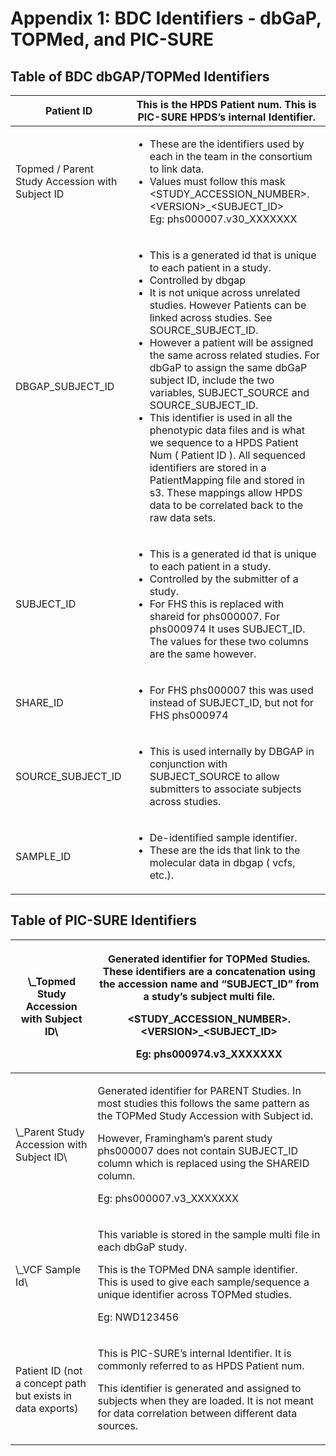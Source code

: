 # Appendix 1: BDC Identifiers - dbGaP, TOPMed, and PIC-SURE

## Table of BDC dbGAP/TOPMed Identifiers

| Patient ID                                      | This is the HPDS Patient num. This is PIC-SURE HPDS’s internal Identifier.                                                                                                                                                                                                                                                                                                                                                                                                                                                                                                                                                                                                                                                     |
| ----------------------------------------------- | ------------------------------------------------------------------------------------------------------------------------------------------------------------------------------------------------------------------------------------------------------------------------------------------------------------------------------------------------------------------------------------------------------------------------------------------------------------------------------------------------------------------------------------------------------------------------------------------------------------------------------------------------------------------------------------------------------------------------------ |
| Topmed / Parent Study Accession with Subject ID | <ul><li>These are the identifiers used by each in the team in the consortium to link data.</li><li>Values must follow this mask<br>&#x3C;STUDY_ACCESSION_NUMBER>.&#x3C;VERSION>_&#x3C;SUBJECT_ID><br>Eg: phs000007.v30_XXXXXXX</li></ul>                                                                                                                                                                                                                                                                                                                                                                                                                                                                                       |
| DBGAP\_SUBJECT\_ID                              | <ul><li>This is a generated id that is unique to each patient in a study.</li><li>Controlled by dbgap</li><li>It is not unique across unrelated studies. However Patients can be linked across studies. See SOURCE_SUBJECT_ID.</li><li>However a patient will be assigned the same across related studies. For dbGaP to assign the same dbGaP subject ID, include the two variables, SUBJECT_SOURCE and SOURCE_SUBJECT_ID.</li><li>This identifier is used in all the phenotypic data files and is what we sequence to a HPDS Patient Num ( Patient ID ). All sequenced identifiers are stored in a PatientMapping file and stored in s3. These mappings allow HPDS data to be correlated back to the raw data sets.</li></ul> |
| SUBJECT\_ID                                     | <ul><li>This is a generated id that is unique to each patient in a study.</li><li>Controlled by the submitter of a study.</li><li>For FHS this is replaced with shareid for phs000007. For phs000974 It uses SUBJECT_ID. The values for these two columns are the same however.</li></ul>                                                                                                                                                                                                                                                                                                                                                                                                                                      |
| SHARE\_ID                                       | <ul><li>For FHS phs000007 this was used instead of SUBJECT_ID, but not for FHS phs000974</li></ul>                                                                                                                                                                                                                                                                                                                                                                                                                                                                                                                                                                                                                             |
| SOURCE\_SUBJECT\_ID                             | <ul><li>This is used internally by DBGAP in conjunction with SUBJECT_SOURCE to allow submitters to associate subjects across studies.</li></ul>                                                                                                                                                                                                                                                                                                                                                                                                                                                                                                                                                                                |
| SAMPLE\_ID                                      | <ul><li>De-identified sample identifier.</li><li>These are the ids that link to the molecular data in dbgap ( vcfs, etc.).</li></ul>                                                                                                                                                                                                                                                                                                                                                                                                                                                                                                                                                                                           |

## Table of PIC-SURE Identifiers

| \\\_Topmed Study Accession with Subject ID\\               | <p>Generated identifier for TOPMed Studies. These identifiers are a concatenation using the accession name and “SUBJECT_ID” from a study’s subject multi file.</p><p> </p><p>&#x3C;STUDY_ACCESSION_NUMBER>.&#x3C;VERSION>_&#x3C;SUBJECT_ID></p><p>Eg: phs000974.v3_XXXXXXX</p>                                                |
| ---------------------------------------------------------- | ----------------------------------------------------------------------------------------------------------------------------------------------------------------------------------------------------------------------------------------------------------------------------------------------------------------------------- |
| \\\_Parent Study Accession with Subject ID\\               | <p>Generated identifier for PARENT Studies. In most studies this follows the same pattern as the TOPMed Study Accession with Subject id.</p><p> </p><p>However, Framingham’s parent study phs000007 does not contain SUBJECT_ID column which is replaced using the SHAREID column.</p><p> </p><p>Eg: phs000007.v3_XXXXXXX</p> |
| \\\_VCF Sample Id\\                                        | <p>This variable is stored in the sample multi file in each dbGaP study.</p><p> </p><p>This is the TOPMed DNA sample identifier. This is used to give each sample/sequence a unique identifier across TOPMed studies.</p><p> </p><p>Eg: NWD123456</p>                                                                         |
| Patient ID (not a concept path but exists in data exports) | <p>This is PIC-SURE’s internal Identifier. It is commonly referred to as HPDS Patient num.</p><p> </p><p>This identifier is generated and assigned to subjects when they are loaded. It is not meant for data correlation between different data sources.</p>                                                                 |

